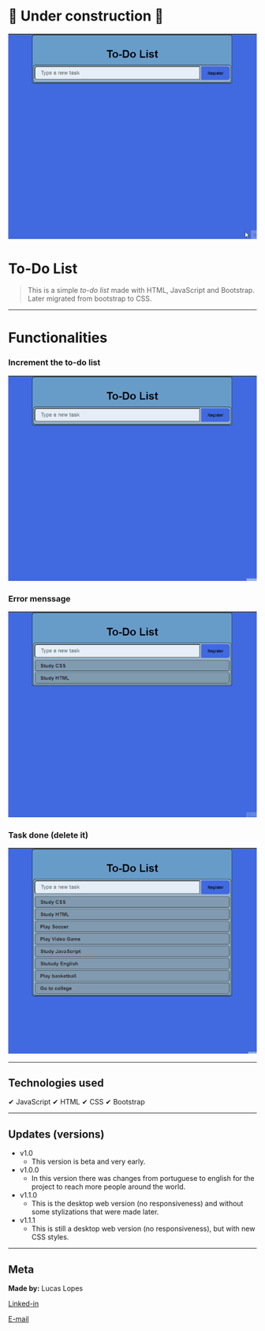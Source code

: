 # 🚧 Under construction 🚧

![To-Do List](img/readme/to-do_list.gif)

# To-Do List

>This is a simple _to-do list_ made with HTML, JavaScript and Bootstrap. Later migrated from bootstrap to CSS. 
---


# Functionalities

### Increment the to-do list
![Functionality1](img/readme/increment.gif)

### Error menssage
![Functionality2](img/readme/error.gif)

### Task done (delete it)
![Functionality3](img/readme/delete_task.gif)

----


## Technologies used

✔ JavaScript
✔ HTML
✔ CSS
✔ Bootstrap

---

## Updates (versions)
* v1.0
    * This version is beta and very early.
* v1.0.0
    * In this version there was changes from portuguese to english for the project to reach more people around the world.
* v1.1.0
    * This is the desktop web version (no responsiveness) and without some stylizations that were made later.
* v1.1.1
    * This is still a desktop web version (no responsiveness), but with new CSS styles.

---
## Meta
**Made by:** Lucas Lopes

[Linked-in](https://www.linkedin.com/in/lucas-lopes-840965190/ "My Linked-in")

[E-mail](mailto:lucas.santos.pessoal@outlook.com "My e-mail")

 